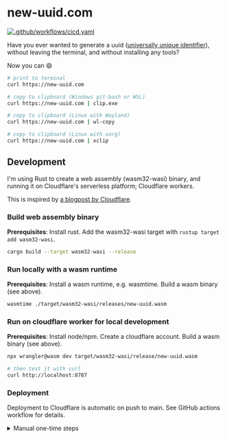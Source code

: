 # new-uuid.com

[![.github/workflows/cicd.yaml](https://github.com/christianfosli/new-uuid.com/actions/workflows/cicd.yaml/badge.svg)](https://github.com/christianfosli/new-uuid.com/actions/workflows/cicd.yaml)

Have you ever wanted to generate a uuid
([universally unique identifier](https://en.m.wikipedia.org/wiki/Universally_unique_identifier)),
without leaving the terminal, and without installing any tools?

Now you can :smile:

```sh
# print to terminal
curl https://new-uuid.com

# copy to clipboard (Windows git-bash or WSL)
curl https://new-uuid.com | clip.exe

# copy to clipboard (Linux with Wayland)
curl https://new-uuid.com | wl-copy

# copy to clipboard (Linux with xorg)
curl https://new-uuid.com | xclip
```

## Development

I'm using Rust to create a web assembly (wasm32-wasi) binary,
and running it on Cloudflare's serverless platform; Cloudflare workers.

This is inspired by [a blogpost by Cloudflare](https://blog.cloudflare.com/announcing-wasi-on-workers).

### Build web assembly binary

**Prerequisites**: Install rust. Add the wasm32-wasi target with `rustup target add wasm32-wasi`.

```sh
cargo build --target wasm32-wasi --release
```

### Run locally with a wasm runtime

**Prerequisites**: Install a wasm runtime, e.g. wasmtime. Build a wasm binary (see above).

```sh
wasmtime ./target/wasm32-wasi/releases/new-uuid.wasm
```

### Run on cloudflare worker for local development

**Prerequisites**: Install node/npm. Create a cloudflare account. Build a wasm binary (see above).

```sh
npx wrangler@wasm dev target/wasm32-wasi/release/new-uuid.wasm

# then test it with curl
curl http://localhost:8787
```

### Deployment

Deployment to Cloudflare is automatic on push to main.
See GitHub actions workflow for details.

<details>
<summary>Manual one-time steps</summary>
<ul>
<li>Buy new-uuid.com domain</li>
<li>Add new-uuid.com as a website in Cloudflare with free plan</li>
<li>Follow the suggested steps for DNS configuration and updating the
  domain registrar to use Cloudflare's name servers</li>
<li>Generate API token in Cloudflare</li>
<li>Add the API token and Account ID to GitHub actions secrets</li>
<li>Add custom domain for worker in Cloudfare dashboard settings</li>
</ul>
</details>

